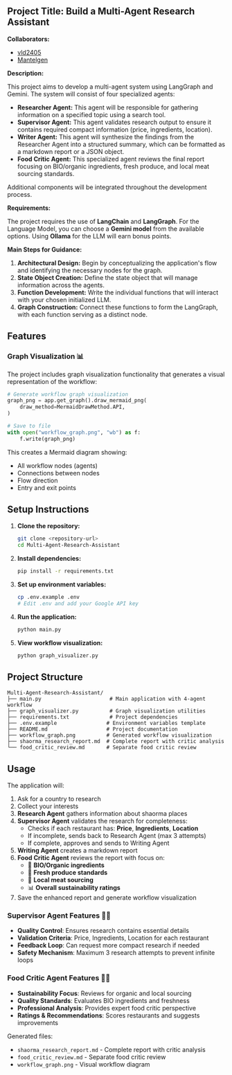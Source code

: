 ## Project Title: Build a Multi-Agent Research Assistant

**Collaborators:**

- [vld2405](https://github.com/vld2405)
- [Mantelgen](https://github.com/Mantelgen)

**Description:**

This project aims to develop a multi-agent system using LangGraph and Gemini. The system will consist of four specialized agents:

* **Researcher Agent:** This agent will be responsible for gathering information on a specified topic using a search tool.
* **Supervisor Agent:** This agent validates research output to ensure it contains required compact information (price, ingredients, location).
* **Writer Agent:** This agent will synthesize the findings from the Researcher Agent into a structured summary, which can be formatted as a markdown report or a JSON object.
* **Food Critic Agent:** This specialized agent reviews the final report focusing on BIO/organic ingredients, fresh produce, and local meat sourcing standards.

Additional components will be integrated throughout the development process.

**Requirements:**

The project requires the use of **LangChain** and **LangGraph**. For the Language Model, you can choose a **Gemini model** from the available options. Using **Ollama** for the LLM will earn bonus points.

**Main Steps for Guidance:**

1.  **Architectural Design:** Begin by conceptualizing the application's flow and identifying the necessary nodes for the graph.
2.  **State Object Creation:** Define the state object that will manage information across the agents.
3.  **Function Development:** Write the individual functions that will interact with your chosen initialized LLM.
4.  **Graph Construction:** Connect these functions to form the LangGraph, with each function serving as a distinct node.

## Features

### Graph Visualization 📊
The project includes graph visualization functionality that generates a visual representation of the workflow:

```python
# Generate workflow graph visualization
graph_png = app.get_graph().draw_mermaid_png(
    draw_method=MermaidDrawMethod.API,
)

# Save to file
with open("workflow_graph.png", "wb") as f:
    f.write(graph_png)
```

This creates a Mermaid diagram showing:
- All workflow nodes (agents)
- Connections between nodes
- Flow direction
- Entry and exit points

## Setup Instructions

1. **Clone the repository:**
   ```bash
   git clone <repository-url>
   cd Multi-Agent-Research-Assistant
   ```

2. **Install dependencies:**
   ```bash
   pip install -r requirements.txt
   ```

3. **Set up environment variables:**
   ```bash
   cp .env.example .env
   # Edit .env and add your Google API key
   ```

4. **Run the application:**
   ```bash
   python main.py
   ```

5. **View workflow visualization:**
   ```bash
   python graph_visualizer.py
   ```

## Project Structure

```
Multi-Agent-Research-Assistant/
├── main.py                      # Main application with 4-agent workflow
├── graph_visualizer.py          # Graph visualization utilities
├── requirements.txt             # Project dependencies
├── .env.example                # Environment variables template
├── README.md                   # Project documentation
├── workflow_graph.png          # Generated workflow visualization
├── shaorma_research_report.md  # Complete report with critic analysis
└── food_critic_review.md       # Separate food critic review
```

## Usage

The application will:
1. Ask for a country to research
2. Collect your interests
3. **Research Agent** gathers information about shaorma places
4. **Supervisor Agent** validates the research for completeness:
   - Checks if each restaurant has: **Price**, **Ingredients**, **Location**
   - If incomplete, sends back to Research Agent (max 3 attempts)
   - If complete, approves and sends to Writing Agent
5. **Writing Agent** creates a markdown report
6. **Food Critic Agent** reviews the report with focus on:
   - 🌱 **BIO/Organic ingredients**
   - 🥬 **Fresh produce standards**
   - 🥩 **Local meat sourcing**
   - 📊 **Overall sustainability ratings**
7. Save the enhanced report and generate workflow visualization

### Supervisor Agent Features 🧑‍💼
- **Quality Control**: Ensures research contains essential details
- **Validation Criteria**: Price, Ingredients, Location for each restaurant
- **Feedback Loop**: Can request more compact research if needed
- **Safety Mechanism**: Maximum 3 research attempts to prevent infinite loops

### Food Critic Agent Features 👨‍🍳
- **Sustainability Focus**: Reviews for organic and local sourcing
- **Quality Standards**: Evaluates BIO ingredients and freshness
- **Professional Analysis**: Provides expert food critic perspective
- **Ratings & Recommendations**: Scores restaurants and suggests improvements

Generated files:
- `shaorma_research_report.md` - Complete report with critic analysis
- `food_critic_review.md` - Separate food critic review
- `workflow_graph.png` - Visual workflow diagram

